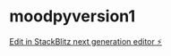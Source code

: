 # moodpyversion1

[Edit in StackBlitz next generation editor ⚡️](https://stackblitz.com/~/github.com/chuchobaez/moodpyversion1)